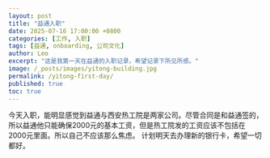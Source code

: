```yaml
---
layout: post
title: "益通入职"
date: 2025-07-16 17:00:00 +0800
categories: [工作, 入职]
tags: [益通, onboarding, 公司文化]
author: Leo
excerpt: "这是我第一天在益通的入职记录，希望记录下所见所感。"
image: /_posts/images/yitong-building.jpg
permalink: /yitong-first-day/
published: true
toc: true
---
```


今天入职，能明显感觉到益通与西安热工院是两家公司。尽管合同是和益通签的，所以益通他只能确保2000元的基本工资，但是热工院发的工资应该不包括在2000元里面。所以自己不应该那么焦虑。
计划明天去办理新的银行卡，希望一切都好。
